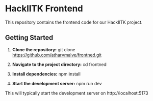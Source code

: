 # HackIITK Frontend

This repository contains the frontend code for our HackIITK project.

## Getting Started

1. **Clone the repository:**
   git clone https://github.com/atharvmalve/frontned.git 

2. **Navigate to the project directory:**
   cd frontned

3. **Install dependencies:**
   npm install

4. **Start the development server:**
   npm run dev

This will typically start the development server on http://localhost:5173
 
 
